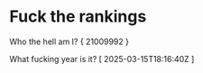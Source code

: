 # Fuck the rankings

Who the hell am I?
{ 21009992 }

What fucking year is it?
[ 2025-03-15T18:16:40Z ]
